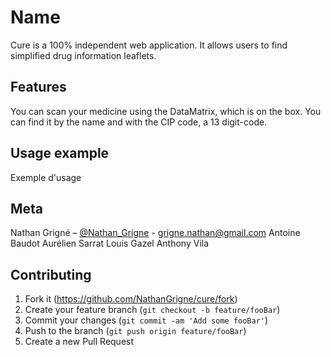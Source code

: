 # Name
Cure is a 100% independent web application. It allows users to find simplified drug information leaflets.

## Features

You can scan your medicine using the DataMatrix, which is on the box. 
You can find it by the name and with the CIP code, a 13 digit-code. 

## Usage example

Exemple d'usage

## Meta

Nathan Grigné – [@Nathan_Grigne](https://twitter.com/Nathan_Grigne) - grigne.nathan@gmail.com
Antoine Baudot
Aurélien Sarrat
Louis Gazel
Anthony Vila

## Contributing

1. Fork it (https://github.com/NathanGrigne/cure/fork)
2. Create your feature branch (`git checkout -b feature/fooBar`)
3. Commit your changes (`git commit -am 'Add some fooBar'`)
4. Push to the branch (`git push origin feature/fooBar`)
5. Create a new Pull Request
